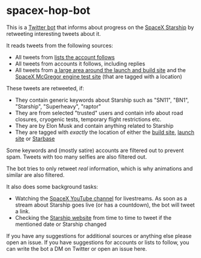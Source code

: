 # spacex-hop-bot
This is a [Twitter bot](https://twitter.com/wenhopbot) that informs about progress on the [SpaceX Starship](https://www.spacex.com/vehicles/starship/) by retweeting interesting tweets about it.

It reads tweets from the following sources:
* All tweets from [lists the account follows](https://twitter.com/wenhopbot/lists)
* All tweets from accounts it follows, including replies
* All tweets from [a large area around the launch and build site](https://mapper.acme.com/?ll=26.00002,-97.07932&z=10&t=M&marker0=25.98750%2C-97.18639%2CSpaceX%20South%20Texas%20launch%20site&marker1=26.39190%2C-96.71811%2C26.3919%20-96.7181&marker2=25.52629%2C-97.43501%2C25.5263%20-97.4350) and the [SpaceX McGregor engine test site](https://mapper.acme.com/?ll=31.39966,-97.46246&z=12&t=M&marker0=31.39930%2C-97.46250%2C31.399308%20-97.462496&marker1=31.34836%2C-97.51740%2Cunnamed&marker2=31.48314%2C-97.36530%2C6.0%20km%20NE%20of%20McGregor%20TX) (that are tagged with a location)

These tweets are retweeted, if:
* They contain generic keywords about Starship such as "SN11", "BN1", "Starship", "Superheavy", "raptor"
* They are from selected "trusted" users and contain info about road closures, cryogenic tests, temporary flight restrictions etc.
* They are by Elon Musk and contain anything related to Starship
* They are tagged with *exactly* the location of either the [build site](https://twitter.com/places/124bed061054f000), [launch site](https://twitter.com/places/124cb6de55957000) or [Starbase](https://twitter.com/places/1380f3b60f972001)

Some keywords and (mostly satire) accounts are filtered out to prevent spam. Tweets with too many selfies are also filtered out.

The bot tries to only retweet *real* information, which is why animations and similar are also filtered.

It also does some background tasks: 
- Watching the [SpaceX YouTube channel](https://www.youtube.com/spacex/) for livestreams. As soon as a stream about Starship goes live (or has a countdown), the bot will tweet a link.
- Checking the [Starship website](https://www.spacex.com/vehicles/starship/) from time to time to tweet if the mentioned date or Starship changed

If you have any suggestions for additional sources or anything else please open an issue. 
If you have suggestions for accounts or lists to follow, you can write the bot a DM on Twitter or open an issue here.
